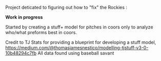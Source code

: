 Project deticated to figuring out how to "fix" the Rockies :

**Work in progress**

Started by creating a stuff+ model for pitches in coors only to analyze who/what preforms best in coors.



Credit to TJ Stats for providing a blueprint for developing a stuff model, https://medium.com/@thomasjamesnestico/modelling-tjstuff-v3-0-10b48294c7fb 
All data found using baseball savant

